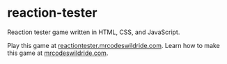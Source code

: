 # reaction-tester

Reaction tester game written in HTML, CSS, and JavaScript.

Play this game at [reactiontester.mrcodeswildride.com](https://reactiontester.mrcodeswildride.com/).
Learn how to make this game at [mrcodeswildride.com](https://www.mrcodeswildride.com/).
